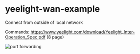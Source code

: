 # yeelight-wan-example
Connect from outside of local network

Commands: https://www.yeelight.com/download/Yeelight_Inter-Operation_Spec.pdf (8 page)

![port forwarding](https://i.imgur.com/DEP8gmT.png)
